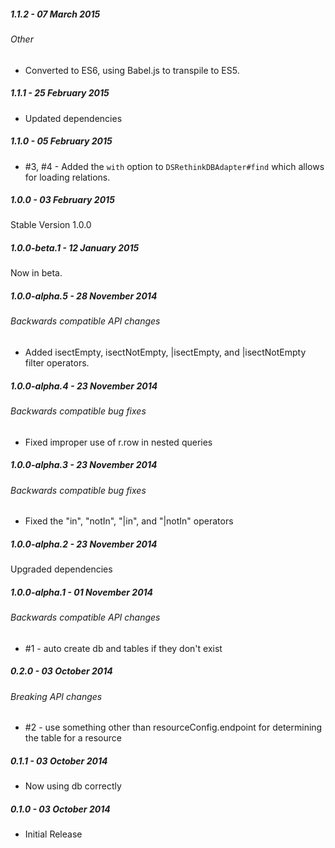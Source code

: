 ##### 1.1.2 - 07 March 2015

###### Other
- Converted to ES6, using Babel.js to transpile to ES5.

##### 1.1.1 - 25 February 2015

- Updated dependencies

##### 1.1.0 - 05 February 2015

- #3, #4 - Added the `with` option to `DSRethinkDBAdapter#find` which allows for loading relations.

##### 1.0.0 - 03 February 2015

Stable Version 1.0.0

##### 1.0.0-beta.1 - 12 January 2015

Now in beta.

##### 1.0.0-alpha.5 - 28 November 2014

###### Backwards compatible API changes
- Added isectEmpty, isectNotEmpty, |isectEmpty, and |isectNotEmpty filter operators.

##### 1.0.0-alpha.4 - 23 November 2014

###### Backwards compatible bug fixes
- Fixed improper use of r.row in nested queries

##### 1.0.0-alpha.3 - 23 November 2014

###### Backwards compatible bug fixes
- Fixed the "in", "notIn", "|in", and "|notIn" operators

##### 1.0.0-alpha.2 - 23 November 2014

Upgraded dependencies

##### 1.0.0-alpha.1 - 01 November 2014

###### Backwards compatible API changes
- #1 - auto create db and tables if they don't exist

##### 0.2.0 - 03 October 2014

###### Breaking API changes
- #2 - use something other than resourceConfig.endpoint for determining the table for a resource

##### 0.1.1 - 03 October 2014

- Now using db correctly

##### 0.1.0 - 03 October 2014

- Initial Release
